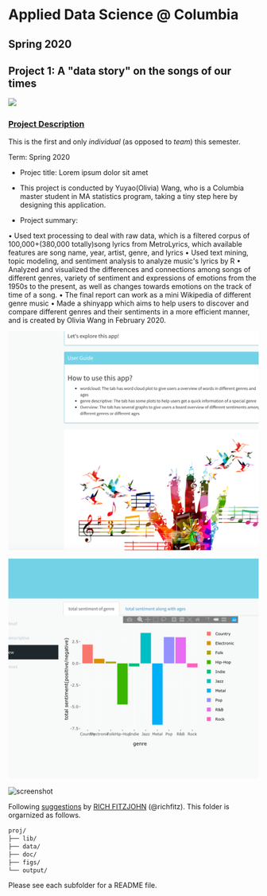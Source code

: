 # Applied Data Science @ Columbia
## Spring 2020
## Project 1: A "data story" on the songs of our times

<img src="figs/title1.jpeg" width="500">

### [Project Description](doc/)
This is the first and only *individual* (as opposed to *team*) this semester. 

Term: Spring 2020

+ Projec title: Lorem ipsum dolor sit amet
+ This project is conducted by Yuyao(Olivia) Wang, who is a Columbia master student in MA statistics program, taking a tiny step here by designing this application.

+ Project summary: 

• Used text processing to deal with raw data, which is a filtered corpus of 100,000+(380,000 totally)song lyrics from MetroLyrics, which available features are song name, year, artist, genre, and lyrics
• Used text mining, topic modeling, and sentiment analysis to analyze music's lyrics by R
• Analyzed and visualized the differences and connections among songs of different genres, variety of sentiment and expressions of emotions from the 1950s to the present, as well as changes towards emotions on the track of time of a song.
• The final report can work as a mini Wikipedia of different genre music
• Made a shinyapp which aims to help users to discover and compare different genres and their sentiments in a more efficient manner, and is created by Olivia Wang in February 2020. 

![screenshot](doc/home1.png)

![screenshot](doc/home2.png)

![screenshot](doc/home3.png)



Following [suggestions](http://nicercode.github.io/blog/2013-04-05-projects/) by [RICH FITZJOHN](http://nicercode.github.io/about/#Team) (@richfitz). This folder is orgarnized as follows.

```
proj/
├── lib/
├── data/
├── doc/
├── figs/
└── output/
```

Please see each subfolder for a README file.
